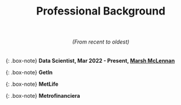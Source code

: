<center>
<header><h1>Professional Background</h1>
</header>
<h6>(From recent to oldest)</h6>
</center>


{: .box-note}
**Data Scientist, Mar 2022 - Present, [Marsh McLennan](https://www.marshmclennan.com)**

{: .box-note}
**GetIn**

{: .box-note}
**MetLife**

{: .box-note}
**Metrofinanciera**